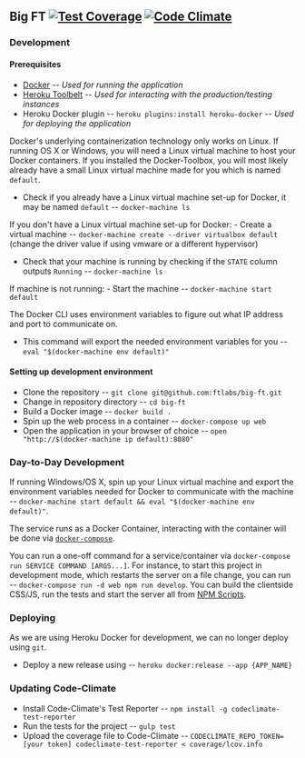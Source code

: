 ## Big FT [![Test Coverage](https://codeclimate.com/github/ftlabs/big-ft/badges/coverage.svg)](https://codeclimate.com/github/ftlabs/big-ft/coverage) [![Code Climate](https://codeclimate.com/github/ftlabs/big-ft/badges/gpa.svg)](https://codeclimate.com/github/ftlabs/big-ft)

### Development

#### Prerequisites
- [Docker](https://www.docker.com/docker-toolbox) -- _Used for running the application_
- [Heroku Toolbelt](https://toolbelt.heroku.com/) -- _Used for interacting with the production/testing instances_
- Heroku Docker plugin -- `heroku plugins:install heroku-docker` -- _Used for deploying the application_

Docker's underlying containerization technology only works on Linux. If running OS X or Windows, you will need a Linux virtual machine to host your Docker containers. If you installed the Docker-Toolbox, you will most likely already have a small Linux virtual machine made for you which is named `default`. 

- Check if you already have a Linux virtual machine set-up for Docker, it may be named `default` -- `docker-machine ls`

If you don't have a Linux virtual machine set-up for Docker:
	- Create a virtual machine -- `docker-machine create --driver virtualbox default` (change the driver value if using vmware or a different hypervisor)

- Check that your machine is running by checking if the `STATE` column outputs `Running` -- `docker-machine ls`

If machine is not running:
	- Start the machine -- `docker-machine start default`

The Docker CLI uses environment variables to figure out what IP address and port to communicate on.
- This command will export the needed environment variables for you -- `eval "$(docker-machine env default)"`

#### Setting up development environment
- Clone the repository -- `git clone git@github.com:ftlabs/big-ft.git`
- Change in repository directory -- `cd big-ft`
- Build a Docker image -- `docker build .`
- Spin up the web process in a container -- `docker-compose up web`
- Open the application in your browser of choice -- `open "http://$(docker-machine ip default):8080"`

### Day-to-Day Development
If running Windows/OS X, spin up your Linux virtual machine and export the environment variables needed for Docker to communicate with the machine -- `docker-machine start default && eval "$(docker-machine env default)"`.

The service runs as a Docker Container, interacting with the container will be done via [`docker-compose`](https://www.docker.com/docker-compose).

You can run a one-off command for a service/container via `docker-compose run SERVICE COMMAND [ARGS...]`. For instance, to start this project in development mode, which restarts the server on a file change, you can run -- `docker-compose run -d web npm run develop`. You can build the clientside CSS/JS, run the tests and start the server all from [NPM Scripts](https://docs.npmjs.com/cli/run-script).

### Deploying
As we are using Heroku Docker for development, we can no longer deploy using `git`.

- Deploy a new release using -- `heroku docker:release --app {APP_NAME}`

### Updating Code-Climate
- Install Code-Climate's Test Reporter -- `npm install -g codeclimate-test-reporter`
- Run the tests for the project -- `gulp test`
- Upload the coverage file to Code-Climate -- `CODECLIMATE_REPO_TOKEN=[your token] codeclimate-test-reporter < coverage/lcov.info`

